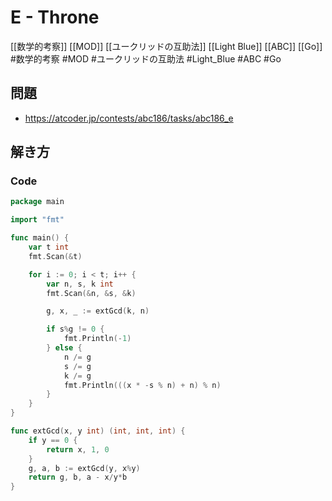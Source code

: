 # E - Throne
[[数学的考察]] [[MOD]] [[ユークリッドの互助法]] [[Light Blue]] [[ABC]] [[Go]]
#数学的考察 #MOD #ユークリッドの互助法 #Light_Blue #ABC #Go 

## 問題
- https://atcoder.jp/contests/abc186/tasks/abc186_e

## 解き方
### Code
```go
package main

import "fmt"

func main() {
	var t int
	fmt.Scan(&t)

	for i := 0; i < t; i++ {
		var n, s, k int
		fmt.Scan(&n, &s, &k)

		g, x, _ := extGcd(k, n)

		if s%g != 0 {
			fmt.Println(-1)
		} else {
			n /= g
			s /= g
			k /= g
			fmt.Println(((x * -s % n) + n) % n)
		}
	}
}

func extGcd(x, y int) (int, int, int) {
	if y == 0 {
		return x, 1, 0
	}
	g, a, b := extGcd(y, x%y)
	return g, b, a - x/y*b
}
```